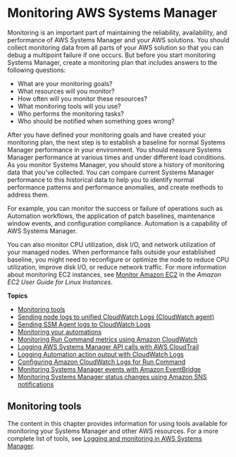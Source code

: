 # Monitoring AWS Systems Manager<a name="monitoring"></a>

Monitoring is an important part of maintaining the reliability, availability, and performance of AWS Systems Manager and your AWS solutions\. You should collect monitoring data from all parts of your AWS solution so that you can debug a multipoint failure if one occurs\. But before you start monitoring Systems Manager, create a monitoring plan that includes answers to the following questions: 
+ What are your monitoring goals?
+ What resources will you monitor?
+ How often will you monitor these resources?
+ What monitoring tools will you use?
+ Who performs the monitoring tasks?
+ Who should be notified when something goes wrong?

After you have defined your monitoring goals and have created your monitoring plan, the next step is to establish a baseline for normal Systems Manager performance in your environment\. You should measure Systems Manager performance at various times and under different load conditions\. As you monitor Systems Manager, you should store a history of monitoring data that you've collected\. You can compare current Systems Manager performance to this historical data to help you to identify normal performance patterns and performance anomalies, and create methods to address them\.

For example, you can monitor the success or failure of operations such as Automation workflows, the application of patch baselines, maintenance window events, and configuration compliance\. Automation is a capability of AWS Systems Manager\.

You can also monitor CPU utilization, disk I/O, and network utilization of your managed nodes\. When performance falls outside your established baseline, you might need to reconfigure or optimize the node to reduce CPU utilization, improve disk I/O, or reduce network traffic\. For more information about monitoring EC2 instances, see [Monitor Amazon EC2](https://docs.aws.amazon.com/AWSEC2/latest/UserGuide/monitoring_ec2.html) in the *Amazon EC2 User Guide for Linux Instances*\.

**Topics**
+ [Monitoring tools](#monitoring-tools)
+ [Sending node logs to unified CloudWatch Logs \(CloudWatch agent\)](monitoring-cloudwatch-agent.md)
+ [Sending SSM Agent logs to CloudWatch Logs](monitoring-ssm-agent.md)
+ [Monitoring your automations](monitoring-automation-metrics.md)
+ [Monitoring Run Command metrics using Amazon CloudWatch](monitoring-cloudwatch-metrics.md)
+ [Logging AWS Systems Manager API calls with AWS CloudTrail](monitoring-cloudtrail-logs.md)
+ [Logging Automation action output with CloudWatch Logs](automation-action-logging.md)
+ [Configuring Amazon CloudWatch Logs for Run Command](sysman-rc-setting-up-cwlogs.md)
+ [Monitoring Systems Manager events with Amazon EventBridge](monitoring-eventbridge-events.md)
+ [Monitoring Systems Manager status changes using Amazon SNS notifications](monitoring-sns-notifications.md)

## Monitoring tools<a name="monitoring-tools"></a>

The content in this chapter provides information for using tools available for monitoring your Systems Manager and other AWS resources\. For a more complete list of tools, see [Logging and monitoring in AWS Systems Manager](logging-and-monitoring.md)\.